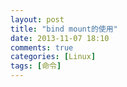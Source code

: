 ```yaml
---
layout: post
title: "bind mount的使用"
date: 2013-11-07 18:10
comments: true
categories: [Linux]
tags: [命令]
---
```

